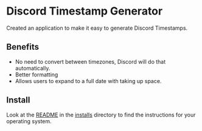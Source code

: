 # Discord Timestamp Generator

Created an application to make it easy to generate Discord Timestamps.

## Benefits
- No need to convert between timezones, Discord will do that automatically.
- Better formatting
- Allows users to expand to a full date with taking up space.

## Install
Look at the [README](installs/README.md) in the [installs](intsalls) directory to find the instructions for your operating system.
